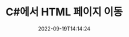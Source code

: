 ---
############################# Static ############################
layout: "auto-gen-merger"
date: 2022-09-19T14:14:24
draft: false
otherformats: mht mhtml odp ods odt one otp ott pdf pps ppsx ppt pptx rtf tex vdx

############################# Head ############################
head_title: "C#에서 HTML 페이지 이동"
head_description: "문서 병합 API를 사용하여 C#의 HTML 문서 내의 페이지를 원하는 위치로 이동합니다."

############################# Header ############################
title: "C#에서 HTML 페이지 이동"
description: "몇 줄의 .NET 코드로 HTML 페이지를 이동하세요."
bg_image: "https://cms.admin.containerize.com/templates/aspose/App_Themes/V3/images/bg/header1.png"
bg_overlay: false
button:
    enable: true
    icon: "fas fa-arrow-down"
    label: "무료 평가판 다운로드"
    link: "https://downloads.groupdocs.com/merger/net"

############################# SubMenu ############################
submenu:
    enable: true

    left:
        img_alt: "GroupDocs.Merger for .NET"
        image: "https://cms.admin.containerize.com/templates/groupdocs/images/product-logos/90x90-noborder/groupdocs-merger-net.png"
        product: "GroupDocs.Merger"
        platform: ".NET"

    middle:
        button:

            # button loop
            - link: "https://apireference.groupdocs.com/merger/net"
              text: "API 참조"

            # button loop
            - link: "https://github.com/groupdocs-merger"
              text: "코드 예"

            # button loop
            - link: "https://products.groupdocs.app/merger/family"
              text: "라이브 데모"

            # button loop
            - link: "https://purchase.groupdocs.com/pricing/merger/net"
              text: "가격"

    right:
        link_download: "https://downloads.groupdocs.com/merger"
        link_learn: "https://docs.groupdocs.com/merger/net"
        link_buy: "https://purchase.groupdocs.com"

############################# About ############################
about:
    enable: true
    title: "GroupDocs.Merger for .NET API 정보"
    content: |
        [GroupDocs.Merger for .NET](/ko/merger/net/)는 PDF, Microsoft Office(Word, Excel, PowerPoint)를 비롯한 다양한 문서 형식 간에 안전하게 병합 및 분할할 수 있는 간단한 솔루션을 제공합니다. , OneNote), OpenDocument, HTML, 이미지 및 .NET 응용 프로그램 내의 많은 기타. 몇 줄의 코드만 추가하면 이동, 제거, 회전, 교환, 추출 또는 문서 내 페이지 방향 변경과 같은 여러 문서 작업을 수행할 수 있습니다. 문서 병합 API는 문서 구조, 서식 및 페이지 콘텐츠를 분석하기 위해 문서 페이지를 이미지로 미리보기도 지원합니다.
        
        GroupDocs.Merger API는 파일 페이지 이동 기능이 필요한 기업 솔루션에 적합한 선택입니다. 이러한 API는 .NET Framework, .NET Standard, .NET Core, Mono을 포함한 모든 주요 운영 체제 및 플랫폼에서 잘 지원됩니다.

############################# Steps ############################
steps:
    enable: true
    title_left: ".NET에서 HTML 파일 페이지 이동"
    content_left: |
        [GroupDocs.Merger for .NET](/ko/merger/net/)를 사용하면 C# 개발자가 몇 가지 간단한 단계를 구현하여 HTML 파일 내에서 페이지를 쉽게 이동할 수 있습니다. .
        
        * **MoveOptions**를 초기화하여 현재 및 새 페이지 번호를 지정합니다.
        * **Merger**의 새 인스턴스를 만들고 소스 문서 경로를 생성자 매개변수로 전달합니다.
        * **MovePage**를 호출하고 **MoveOptions** 개체를 전달합니다.
        * **저장**을 호출하고 결과 문서를 저장할 파일 경로를 지정합니다.

    title_right: "시스템 요구 사항"
    content_right: |
        GroupDocs.Merger for .NET API는 모든 주요 플랫폼 및 운영 체제에서 지원됩니다. 아래 코드를 실행하기 전에 시스템에 다음 전제 조건이 설치되어 있는지 확인하십시오.

        * 운영 체제: Microsoft Windows, Linux, MacOS
        * 개발 환경: Visual Studio, Xamarin, MonoDevelop
        * 프레임워크: .NET Framework, .NET Standard, .NET Core, Mono
        * [NuGet](https://www.nuget.org/packages/groupdocs.merger)에서 최신 버전의 GroupDocs.Merger for .NET 다운로드
         
    code: |
     {{% merger/additional-styles %}}
     {{< merger/code-merger title="C# 예제 코드를 사용하여 HTML 파일 페이지를 이동하는 방법">}}

        ```csharp    
        // GroupDocs.Merger API를 사용하여 HTML 파일 페이지 이동
        int pageNumber = 6;
        int newPageNumber = 1;

        // 현재 페이지 번호와 새 페이지 번호를 지정하기 위해 MoveOptions 클래스를 초기화합니다.
        MoveOptions moveOptions = new MoveOptions(pageNumber, newPageNumber);

        // 입력 HTML 문서로 병합을 인스턴스화
        using (Merger merger = new Merger("input.html"))
          {
            // MovePage 메서드를 호출하고 MoveOptions 개체를 전달합니다.
            merger.MovePage(moveOptions);
    
            // Save 메서드를 호출하고 원하는 파일 경로를 전달하여 출력 문서를 저장합니다.
            merger.Save("output.html");
          }
        ```
     {{< /merger/code-merger >}}

############################# Demos ############################
demos:
    enable: true
    title: "라이브 데모 - 온라인으로 HTML 페이지 이동"
    content: |
       지금 바로 [GroupDocs.Merger Live Demos](https://products.groupdocs.app/splitter/move-pages/html) 웹사이트를 방문하여 HTML 파일 페이지를 이동하세요.
       라이브 데모에는 다음과 같은 이점이 있습니다.
        
############################# About Formats ############################
about_formats:
    enable: true

############################# More Formats ############################
more_formats:
    enable: true
    title: "다른 문서 형식의 페이지 이동"
    content: |
        .NET은(는) 파일 형식 및 이미지에 대한 병합 및 분할 API를 문서화합니다. 아래에 설명된 대로 인기 있는 파일 형식 중 일부를 이동합니다.

############################# Back to top ###############################
back_to_top:
    enable: true
---
